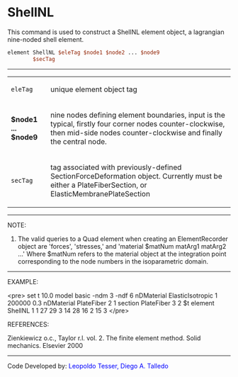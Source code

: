 # ShellNL

<p>This command is used to construct a ShellNL element object, a
lagrangian nine-noded shell element.</p>

```tcl
element ShellNL $eleTag $node1 $node2 ... $node9
        $secTag
```
<hr />
<table>
<tbody>
<tr class="odd">
<td><code class="parameter-table-variable">eleTag</code></td>
<td><p>unique element object tag</p></td>
</tr>
<tr class="even">
<td><p><strong>$node1 ... $node9</strong></p></td>
<td><p>nine nodes defining element boundaries, input is the typical,
firstly four corner nodes counter-clockwise, then mid-side nodes
counter-clockwise and finally the central node.</p></td>
</tr>
<tr class="odd">
<td><code class="parameter-table-variable">secTag</code></td>
<td><p>tag associated with previously-defined SectionForceDeformation
object. Currently must be either a PlateFiberSection, or
ElasticMembranePlateSection</p></td>
</tr>
</tbody>
</table>
<hr />
<p>NOTE:</p>
<ol>
<li>The valid queries to a Quad element when creating an ElementRecorder
object are 'forces', 'stresses,' and 'material $matNum matArg1 matArg2
...' Where $matNum refers to the material object at the integration
point corresponding to the node numbers in the isoparametric
domain.</li>
</ol>
<hr />
<p>EXAMPLE:</p>
<p>&lt;pre&gt; set t 10.0 model basic -ndm 3 -ndf 6 nDMaterial
ElasticIsotropic 1 200000 0.3 nDMaterial PlateFiber 2 1 section
PlateFiber 3 2 $t element ShellNL 1 1 27 29 3 14 28 16 2 15 3
&lt;/pre&gt;</p>
<p>REFERENCES:</p>
<p>Zienkiewicz o.c., Taylor r.l. vol. 2. The finite element method.
Solid mechanics. Elsevier 2000</p>
<hr />
<p>Code Developed by: <span style="color:blue"> Leopoldo Tesser,
Diego A. Talledo</span></p>
